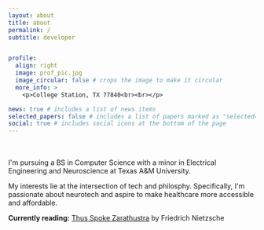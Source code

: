 ```yaml
---
layout: about
title: about
permalink: /
subtitle: developer


profile:
  align: right
  image: prof_pic.jpg
  image_circular: false # crops the image to make it circular
  more_info: >
    <p>College Station, TX 77840<br><br></p>

news: true # includes a list of news items
selected_papers: false # includes a list of papers marked as "selected={true}"
social: true # includes social icons at the bottom of the page
---
```


<br><br>
I'm pursuing a BS in Computer Science with a minor in Electrical Engineering and Neuroscience at Texas A&M University. 

My interests lie at the intersection of tech and philosphy. Specifically, I'm passionate about neurotech and aspire to make healthcare more accessible and affordable.

<b>Currently reading:</b> [Thus Spoke Zarathustra](https://www.goodreads.com/book/show/51893.Thus_Spoke_Zarathustra) by Friedrich Nietzsche
<br><br>